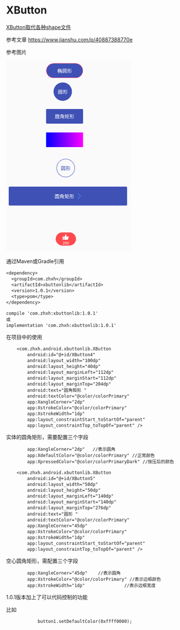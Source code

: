 # XButton
[XButton取代各种shape文件](https://www.jianshu.com/p/40887388770e)

参考文章 https://www.jianshu.com/p/40887388770e

参考图片

![](https://github.com/zhxhcoder/XButton/blob/master/screenshots/xbutton.png)

通过Maven或Gradle引用

~~~
<dependency>
  <groupId>com.zhxh</groupId>
  <artifactId>xbuttonlib</artifactId>
  <version>1.0.1</version>
  <type>pom</type>
</dependency>
~~~

~~~
compile 'com.zhxh:xbuttonlib:1.0.1'
或
implementation 'com.zhxh:xbuttonlib:1.0.1'
~~~

在项目中的使用

~~~
    <com.zhxh.android.xbuttonlib.XButton
        android:id="@+id/XButton4"
        android:layout_width="100dp"
        android:layout_height="40dp"
        android:layout_marginLeft="112dp"
        android:layout_marginStart="112dp"
        android:layout_marginTop="204dp"
        android:text="圆角矩形 "
        android:textColor="@color/colorPrimary"
        app:XangleCorner="2dp"
        app:XstrokeColor="@color/colorPrimary"
        app:XstrokeWidth="1dp"
        app:layout_constraintStart_toStartOf="parent"
        app:layout_constraintTop_toTopOf="parent" />
~~~

实体的圆角矩形，需要配置三个字段
~~~
        app:XangleCorner="2dp"   //表示圆角
        app:XdefaultColor="@color/colorPrimary" //正常颜色
        app:XpressedColor="@color/colorPrimaryDark" //按压后的颜色
~~~

~~~
    <com.zhxh.android.xbuttonlib.XButton
        android:id="@+id/XButton5"
        android:layout_width="50dp"
        android:layout_height="50dp"
        android:layout_marginLeft="140dp"
        android:layout_marginStart="140dp"
        android:layout_marginTop="276dp"
        android:text="圆形 "
        android:textColor="@color/colorPrimary"
        app:XangleCorner="45dp"
        app:XstrokeColor="@color/colorPrimary"
        app:XstrokeWidth="1dp"
        app:layout_constraintStart_toStartOf="parent"
        app:layout_constraintTop_toTopOf="parent" />

~~~
空心圆角矩形，需配置三个字段

~~~
        app:XangleCorner="45dp"    //表示圆角
        app:XstrokeColor="@color/colorPrimary" //表示边框颜色
        app:XstrokeWidth="1dp"               //表示边框宽度
~~~

1.0.1版本加上了可以代码控制的功能

比如
~~~
            button1.setDefaultColor(0xffff0000);
~~~

